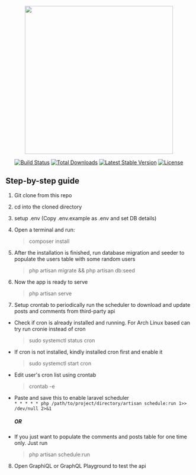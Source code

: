 <p align="center"><a href="https://laravel.com" target="_blank"><img src="https://raw.githubusercontent.com/laravel/art/master/logo-lockup/5%20SVG/2%20CMYK/1%20Full%20Color/laravel-logolockup-cmyk-red.svg" width="400"></a></p>

<p align="center">
<a href="https://travis-ci.org/laravel/framework"><img src="https://travis-ci.org/laravel/framework.svg" alt="Build Status"></a>
<a href="https://packagist.org/packages/laravel/framework"><img src="https://img.shields.io/packagist/dt/laravel/framework" alt="Total Downloads"></a>
<a href="https://packagist.org/packages/laravel/framework"><img src="https://img.shields.io/packagist/v/laravel/framework" alt="Latest Stable Version"></a>
<a href="https://packagist.org/packages/laravel/framework"><img src="https://img.shields.io/packagist/l/laravel/framework" alt="License"></a>
</p>

## Step-by-step guide

1. Git clone from this repo


2. cd into the cloned directory


3. setup .env (Copy .env.example as .env and set DB details)


4. Open a terminal and run:
    > composer install


5. After the installation is finished, run database migration and seeder to populate the users table with some random users
    > php artisan migrate && php artisan db:seed


6. Now the app is ready to serve
    > php artisan serve


7. Setup crontab to periodically run the scheduler to download and update posts and comments from third-party api
*   Check if cron is already installed and running. For Arch Linux based can try run cronie instead of cron
    > sudo systemctl status cron
*   If cron is not installed, kindly installed cron first and enable it
    > sudo systemctl start cron
*   Edit user's cron list using crontab
    > crontab -e
*   Paste and save this to enable laravel scheduler<br>
    `* * * * * php /path/to/project/directory/artisan schedule:run 1>> /dev/null 2>&1`
    <h5>OR</h5>
*   If you just want to populate the comments and posts table for one time only. Just run
    > php artisan schedule:run


8. Open GraphiQL or GraphQL Playground to test the api
